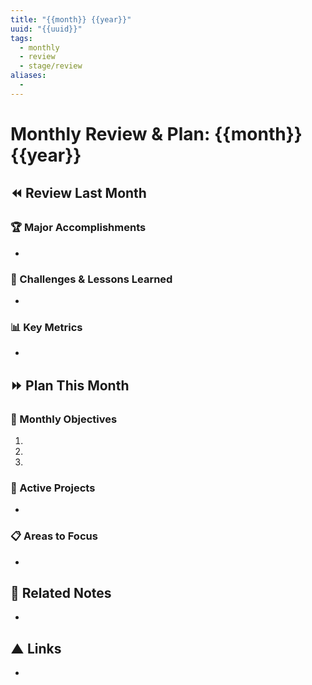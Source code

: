 ```yaml
---
title: "{{month}} {{year}}"
uuid: "{{uuid}}"
tags:
  - monthly
  - review
  - stage/review
aliases:
  - 
---
```


# Monthly Review & Plan: {{month}} {{year}}

## ⏪ Review Last Month
### 🏆 Major Accomplishments
- 

### 🚧 Challenges & Lessons Learned
- 

### 📊 Key Metrics
- 

## ⏩ Plan This Month
### 🎯 Monthly Objectives
1. 
2. 
3. 

### 🚀 Active Projects
- 

### 📋 Areas to Focus
- 

## 🔗 Related Notes
- 

## ▲ Links
- 